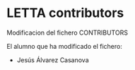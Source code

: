 # LETTA contributors
Modificacion del fichero CONTRIBUTORS

El alumno que ha modificado el fichero:
* Jesús Álvarez Casanova

